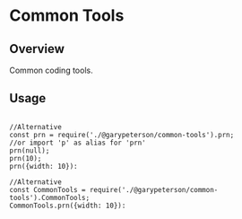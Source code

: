 
# Common Tools

## Overview

Common coding tools.

## Usage

```

//Alternative
const prn = require('./@garypeterson/common-tools').prn;
//or import 'p' as alias for 'prn'
prn(null);
prn(10);
prn({width: 10}):

//Alternative
const CommonTools = require('./@garypeterson/common-tools').CommonTools;
CommonTools.prn({width: 10}):


```



